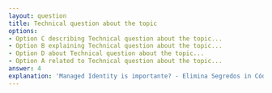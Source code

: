```yaml
---
layout: question
title: Technical question about the topic
options:
- Option C describing Technical question about the topic...
- Option B explaining Technical question about the topic...
- Option D about Technical question about the topic...
- Option A related to Technical question about the topic...
answer: 4
explanation: 'Managed Identity is importante? - Elimina Segredos in Código: Remove a necessidade of armazenar senhas, chaves or strings of conexão in arquivos of configuration or variáveis of ambiente...'
---
```

